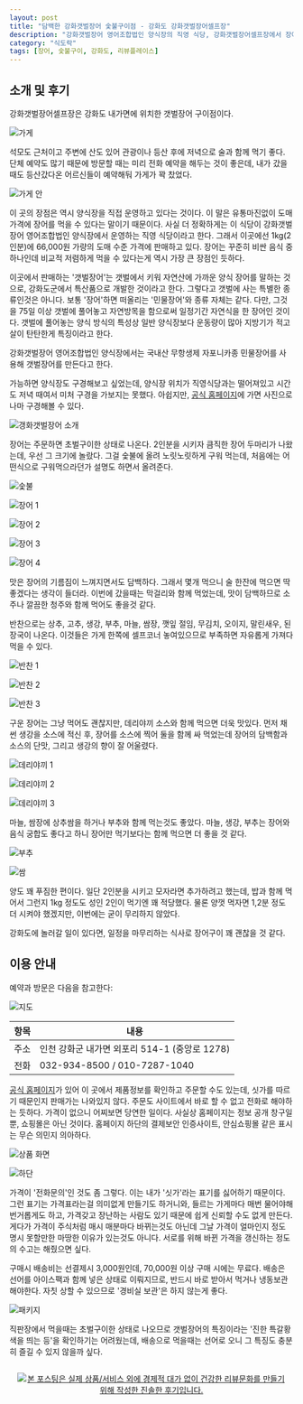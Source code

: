 ```yaml
---
layout: post
title: "담백한 강화갯벌장어 숯불구이점 - 강화도 강화갯벌장어셀프장"
description: "강화갯벌장어 영어조합법인 양식장의 직영 식당, 강화갯벌장어셀프장에서 장어를 먹어봤다."
category: "식도락"
tags: [장어, 숯불구이, 강화도, 리뷰플레이스]
---
```


## 소개 및 후기

강화갯벌장어셀프장은 강화도 내가면에 위치한 갯벌장어 구이점이다.

![가게](https://lh3.googleusercontent.com/ggkweZWkxI_Mnis8doOcMj3MLw3ygsteXHDPt9Fhqczw1DOSWSwq-TX274s-hM9iDUyOzl21YtcWcA=s560)

석모도 근처이고 주변에 산도 있어
관광이나 등산 후에 저녁으로 술과 함께 먹기 좋다.
단체 예약도 많기 때문에 방문할 때는 미리 전화 예약을 해두는 것이 좋은데,
내가 갔을때도 등산갔다온 어르신들이 예약해둬 가게가 꽉 찼었다.

![가게 안](https://lh3.googleusercontent.com/3kPEZ-dkHTSAr-kvyTYq6Qp4OdEpoS4SQhoEPDC7vVLVHXaGUIsgHdqNjx4sxcQ3GhGu_wDP2rJE2A=s560)

이 곳의 장점은 역시 양식장을 직접 운영하고 있다는 것이다.
이 말은 유통마진없이 도매 가격에 장어를 먹을 수 있다는 말이기 때문이다.
사실 더 정확하게는 이 식당이 강화갯벌장어 영어조합법인 양식장에서 운영하는 직영 식당이라고 한다.
그래서 이곳에선 1kg(2인분)에 66,000원 가량의 도매 수준 가격에 판매하고 있다.
장어는 꾸준히 비싼 음식 중 하나인데 비교적 저렴하게 먹을 수 있다는게 역시 가장 큰 장점인 듯하다.

이곳에서 판매하는 '갯벌장어'는 갯벌에서 키워 자연산에 가까운 양식 장어를 말하는 것으로,
강화도군에서 특산품으로 개발한 것이라고 한다.
그렇다고 갯벌에 사는 특별한 종류인것은 아니다.
보통 '장어'하면 떠올리는 '민물장어'와 종류 자체는 같다.
다만, 그것을 75일 이상 갯벌에 풀어놓고 자연방목을 함으로써
일정기간 자연식을 한 장어인 것이다.
갯벌에 풀어놓는 양식 방식의 특성상
일반 양식장보다 운동량이 많아 지방기가 적고 살이 탄탄한게 특징이라고 한다.

강화갯벌장어 영어조합법인 양식장에서는 국내산 무항생제 자포니카종 민물장어를 사용해
갯벌장어를 만든다고 한다.

가능하면 양식장도 구경해보고 싶었는데,
양식장 위치가 직영식당과는 떨어져있고 시간도 저녁 때여서 미처 구경을 가보지는 못했다.
아쉽지만, [공식 홈페이지](http://www.ghjanga.com/)에 가면 사진으로나마 구경해볼 수 있다.

![갱화갯벌장어 소개](https://lh3.googleusercontent.com/-cpK7heCqHC4/Wfjw9bbKfnI/AAAAAAAAaSg/ul8PebieCu0CRHTrYNELZu8qDr1BRpYDQCE0YBhgL/s560/ghjanga.jpg)

장어는 주문하면 초벌구이한 상태로 나온다.
2인분을 시키자 큼직한 장어 두마리가 나왔는데, 우선 그 크기에 놀랐다.
그걸 숯불에 올려 노릿노릿하게 구워 먹는데,
처음에는 어떤식으로 구워먹으라던가 설명도 하면서 올려준다.

![숯불](https://lh3.googleusercontent.com/EdjwdrxB61oZjztIbGZJFBEDPmevwTI5wL5lQ3QaaOdJXmUogJ2f1Ei_7Fl7oogomebMJRghP824Og=s560)

![장어 1](https://lh3.googleusercontent.com/DYBtblYcYHU3M_hUwQCegrddFp47S2jFV8SsClwDf9plV2IrK1DZrPA8G24wTa0mHBh8-uo9FZS7HQ=s560)

![장어 2](https://lh3.googleusercontent.com/T6L9qw7FaiC8lRPI4jXtTeERXawezQkx4HOjuqBSUHo88yfd5xXW8KpFb0nlcMxqNH0zLHaowFhKdA=s560)

![장어 3](https://lh3.googleusercontent.com/k8ZrpR9O8ARhvnViuSaEofEqkjkkiLPhEcRcsDhjwOmt42hRHUaTCb0jqxNdkb3S2wcERGEjP_h-iA=s560)

![장어 4](https://lh3.googleusercontent.com/tzLBsSsRjZvFwdckZ_YBZjlveBldCOeVSlLGLh0NsZYte-uP-E3x-WLfaLDiWTNlneqqnkNpwlaEyQ=s560)

맛은 장어의 기름짐이 느껴지면서도 담백하다.
그래서 몇개 먹으니 술 한잔에 먹으면 딱 좋겠다는 생각이 들더라.
이번에 갔을때는 막걸리와 함께 먹었는데, 맛이 담백하므로 소주나 깔끔한 청주와 함께 먹어도 좋을것 같다.

반찬으로는 상추, 고추, 생강, 부추, 마늘, 쌈장, 깻잎 절임, 무김치, 오이지, 말린새우, 된장국이 나온다.
이것들은 가게 한쪽에 셀프코너 놓여있으므로 부족하면 자유롭게 가져다 먹을 수 있다.

![반찬 1](https://lh3.googleusercontent.com/ZPtYCR6O7RMDxlSZxd0PjQiBaqLP3eYCi0L5hR4jYfSXGYIMqfORwkyB9SwbTnveQbD1WhqHfgLx4Q=s560)

![반찬 2](https://lh3.googleusercontent.com/UtTEfITlNDmtYbkYnZSbtRLlZUqUZtPvyQxiLhV3pyFLRQ1MkPRwWHKSs_WwbuRYhffd6it2tIxSFA=s560)

![반찬 3](https://lh3.googleusercontent.com/tX8umMngAd-aMFTokq5M2SorgKislRLBs-0Dy2Eh9I-0iS52sMDTeAs4Ah6wWFPBR2mkmmQnaquSXg=s560)

구운 장어는 그냥 먹어도 괜찮지만,
데리야끼 소스와 함께 먹으면 더욱 맛있다.
먼저 채썬 생강을 소스에 적신 후, 장어를 소스에 찍어 둘을 함께 싸 먹었는데
장어의 담백함과 소스의 단맛, 그리고 생강의 향이 잘 어울렸다.

![데리야끼 1](https://lh3.googleusercontent.com/4FzI-FS5rOXNNaG-uUdck9blffu-aDuHNVicyZtL-fQoHBqXKqxVXSo2Fcl2X88s7KxE3mWGng9kGQ=s560)

![데리야끼 2](https://lh3.googleusercontent.com/wxfRmAvKDxzfmgCg_-NTBY20O3iqtbZyYo2M3PnPK4RZDyn1a_YWxX14x5Rn5SYH9EdKZLO_JTo9mQ=s560)

![데리야끼 3](https://lh3.googleusercontent.com/6x_-hVAWkTxpfSOtLqQ6tIdZdAlwVj1SE_XtxAZ59bPruPxWc4NHX9ye1vye4PkQ4e1Ogz549d2LQQ=s560)

마늘, 쌈장에 상추쌈을 하거나 부추와 함께 먹는것도 좋았다.
마늘, 생강, 부추는 장어와 음식 궁합도 좋다고 하니 장어만 먹기보다는 함께 먹으면 더 좋을 것 같다.

![부추](https://lh3.googleusercontent.com/7a71Brf3xDCrkXmq-8par0KMXVLZsPiaS3oV-KalXeyVKjxX_Zt6Z86VykoONp6X3r407E1Sy0TZWw=s560)

![쌈](https://lh3.googleusercontent.com/ptboeAaz1zjbQXKO2spAHysEJGeKuKBHkOX4jO5n86pY0yE3w3zZyutLBfJIeKq02o4m1PX1kcOvXw=s560)

양도 꽤 푸짐한 편이다.
일단 2인분을 시키고 모자라면 추가하려고 했는데,
밥과 함께 먹어서 그런지 1kg 정도도 성인 2인이 먹기엔 꽤 적당했다.
물론 양껏 먹자면 1,2분 정도 더 시켜야 했겠지만,
이번에는 굳이 무리하지 않았다.

강화도에 놀러갈 일이 있다면,
일정을 마무리하는 식사로 장어구이 꽤 괜찮을 것 같다.



## 이용 안내

예약과 방문은 다음을 참고한다:

![지도](https://lh3.googleusercontent.com/-7ubPHNnoj1U/WfjuUknn7pI/AAAAAAAAaSA/diDqGGES-M4VuHq9tQQ1Mf0KqikpjEgdgCE0YBhgL/s560/ghjanga-self-restaurant-map.png)

항목 | 내용
-----|------
주소 | 인천 강화군 내가면 외포리 514-1 (중앙로 1278)
전화 | 032-934-8500 / 010-7287-1040

[공식 홈페이지](http://www.ghjanga.com/)가 있어
이 곳에서 제품정보를 확인하고 주문할 수도 있는데,
싯가를 따르기 때문인지 판매가는 나와있지 않다.
주문도 사이트에서 바로 할 수 없고 전화로 해야하는 듯하다.
가격이 없으니 어찌보면 당연한 일이다.
사실상 홈페이지는 정보 공개 창구일 뿐, 쇼핑몰은 아닌 것이다.
홈페이지 하단의 결제보안 인증사이트, 안심쇼핑몰 같은 표시는 무슨 의민지 의아하다.

![상품 화면](https://lh3.googleusercontent.com/-3Gng_yldtwE/WfjznCDBYTI/AAAAAAAAaS4/DlK55T8Kf_AmGBBvfj8AvInGZpYkPlFPACE0YBhgL/s560/ghjanga-P000000K.jpg "가격이 없고, 주문 버튼도 없다.")

![하단](https://lh3.googleusercontent.com/-IyLGBz3QNDQ/Wfjz8PoLvnI/AAAAAAAAaTI/dt4pTNtp98IAvo5xD5TIlc8QfaZfHnAawCE0YBhgL/s560/ghjanga-tail.png "쇼핑몰처럼 이런저런 표시가 달려있지만...")

가격이 '전화문의'인 것도 좀 그렇다.
이는 내가 '싯가'라는 표기를 싫어하기 때문이다.
그런 표기는 가격표라는걸 의미없게 만들기도 하거니와,
들르는 가게마다 매번 물어야해 번거롭게도 하고,
가격갖고 장난하는 사람도 있기 때문에 쉽게 신뢰할 수도 없게 만든다.
게다가 가격이 주식처럼 매시 매분마다 바뀌는것도 아닌데
그날 가격이 얼마인지 정도 명시 못할만한 마땅한 이유가 있는것도 아니다.
서로를 위해 바뀐 가격을 갱신하는 정도의 수고는 해줬으면 싶다.

구매시 배송비는 선결제시 3,000원인데, 70,000원 이상 구매 시에는 무료다.
배송은 선어를 아이스팩과 함께 넣은 상태로 이뤄지므로,
반드시 바로 받아서 먹거나 냉동보관해야한다.
자칫 상할 수 있으므로 '경비실 보관'은 하지 않는게 좋다.

![패키지](https://lh3.googleusercontent.com/-Ce6t9wp4JDo/Wfj1SSbNSzI/AAAAAAAAaTg/6LNTSYGct3QquXhNNU3_rVRw4jUKynI_ACE0YBhgL/s560/ghjanga-P000000K-package.jpg "배송은 선어 상태로 하므로, 받으면 바로 먹거나 냉장고에 넣어야 한다.")

직판장에서 먹을때는 초벌구이한 상태로 나오므로
갯벌장어의 특징이라는 '진한 특갈황색을 띄는 등'을 확인하기는 어려웠는데,
배송으로 먹을때는 선어로 오니 그 특징도 충분히 즐길 수 있지 않을까 싶다.



<div style="text-align: center; padding: 1em;"><a href="http://reviewplace.co.kr/detail.php?number=10277" target="_blank"><img src="http://reviewplace.co.kr/blog_traffic.php?key=MTAyNzd8cmV6bm9h" border="0" alt="본 포스팅은 실제 상품/서비스 외에 경제적 대가 없이 건강한 리뷰문화를 만들기 위해 작성한 진솔한 후기입니다."></a></div>
